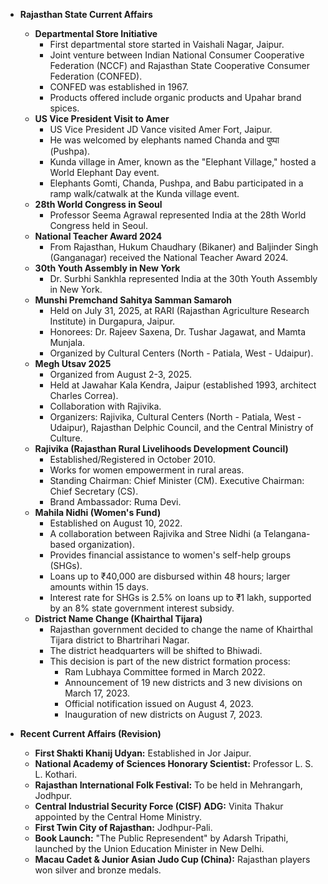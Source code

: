 *   **Rajasthan State Current Affairs**
    *   **Departmental Store Initiative**
        *   First departmental store started in Vaishali Nagar, Jaipur.
        *   Joint venture between Indian National Consumer Cooperative Federation (NCCF) and Rajasthan State Cooperative Consumer Federation (CONFED).
        *   CONFED was established in 1967.
        *   Products offered include organic products and Upahar brand spices.
    *   **US Vice President Visit to Amer**
        *   US Vice President JD Vance visited Amer Fort, Jaipur.
        *   He was welcomed by elephants named Chanda and पुष्पा (Pushpa).
        *   Kunda village in Amer, known as the "Elephant Village," hosted a World Elephant Day event.
        *   Elephants Gomti, Chanda, Pushpa, and Babu participated in a ramp walk/catwalk at the Kunda village event.
    *   **28th World Congress in Seoul**
        *   Professor Seema Agrawal represented India at the 28th World Congress held in Seoul.
    *   **National Teacher Award 2024**
        *   From Rajasthan, Hukum Chaudhary (Bikaner) and Baljinder Singh (Ganganagar) received the National Teacher Award 2024.
    *   **30th Youth Assembly in New York**
        *   Dr. Surbhi Sankhla represented India at the 30th Youth Assembly in New York.
    *   **Munshi Premchand Sahitya Samman Samaroh**
        *   Held on July 31, 2025, at RARI (Rajasthan Agriculture Research Institute) in Durgapura, Jaipur.
        *   Honorees: Dr. Rajeev Saxena, Dr. Tushar Jagawat, and Mamta Munjala.
        *   Organized by Cultural Centers (North - Patiala, West - Udaipur).
    *   **Megh Utsav 2025**
        *   Organized from August 2-3, 2025.
        *   Held at Jawahar Kala Kendra, Jaipur (established 1993, architect Charles Correa).
        *   Collaboration with Rajivika.
        *   Organizers: Rajivika, Cultural Centers (North - Patiala, West - Udaipur), Rajasthan Delphic Council, and the Central Ministry of Culture.
    *   **Rajivika (Rajasthan Rural Livelihoods Development Council)**
        *   Established/Registered in October 2010.
        *   Works for women empowerment in rural areas.
        *   Standing Chairman: Chief Minister (CM). Executive Chairman: Chief Secretary (CS).
        *   Brand Ambassador: Ruma Devi.
    *   **Mahila Nidhi (Women's Fund)**
        *   Established on August 10, 2022.
        *   A collaboration between Rajivika and Stree Nidhi (a Telangana-based organization).
        *   Provides financial assistance to women's self-help groups (SHGs).
        *   Loans up to ₹40,000 are disbursed within 48 hours; larger amounts within 15 days.
        *   Interest rate for SHGs is 2.5% on loans up to ₹1 lakh, supported by an 8% state government interest subsidy.
    *   **District Name Change (Khairthal Tijara)**
        *   Rajasthan government decided to change the name of Khairthal Tijara district to Bhartrihari Nagar.
        *   The district headquarters will be shifted to Bhiwadi.
        *   This decision is part of the new district formation process:
            *   Ram Lubhaya Committee formed in March 2022.
            *   Announcement of 19 new districts and 3 new divisions on March 17, 2023.
            *   Official notification issued on August 4, 2023.
            *   Inauguration of new districts on August 7, 2023.

*   **Recent Current Affairs (Revision)**
    *   **First Shakti Khanij Udyan:** Established in Jor Jaipur.
    *   **National Academy of Sciences Honorary Scientist:** Professor L. S. L. Kothari.
    *   **Rajasthan International Folk Festival:** To be held in Mehrangarh, Jodhpur.
    *   **Central Industrial Security Force (CISF) ADG:** Vinita Thakur appointed by the Central Home Ministry.
    *   **First Twin City of Rajasthan:** Jodhpur-Pali.
    *   **Book Launch:** "The Public Represendent" by Adarsh Tripathi, launched by the Union Education Minister in New Delhi.
    *   **Macau Cadet & Junior Asian Judo Cup (China):** Rajasthan players won silver and bronze medals.